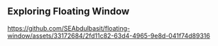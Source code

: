 ## Exploring Floating Window




https://github.com/SEAbdulbasit/floating-window/assets/33172684/2fd11c82-63d4-4965-9e8d-041f74d89316

